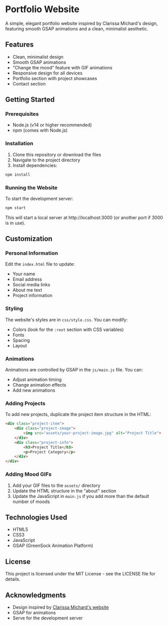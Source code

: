 # Portfolio Website

A simple, elegant portfolio website inspired by Clarissa Michard's design, featuring smooth GSAP animations and a clean, minimalist aesthetic.

## Features

- Clean, minimalist design
- Smooth GSAP animations
- "Change the mood" feature with GIF animations
- Responsive design for all devices
- Portfolio section with project showcases
- Contact section

## Getting Started

### Prerequisites

- Node.js (v14 or higher recommended)
- npm (comes with Node.js)

### Installation

1. Clone this repository or download the files
2. Navigate to the project directory
3. Install dependencies:

```bash
npm install
```

### Running the Website

To start the development server:

```bash
npm start
```

This will start a local server at http://localhost:3000 (or another port if 3000 is in use).

## Customization

### Personal Information

Edit the `index.html` file to update:
- Your name
- Email address
- Social media links
- About me text
- Project information

### Styling

The website's styles are in `css/style.css`. You can modify:
- Colors (look for the `:root` section with CSS variables)
- Fonts
- Spacing
- Layout

### Animations

Animations are controlled by GSAP in the `js/main.js` file. You can:
- Adjust animation timing
- Change animation effects
- Add new animations

### Adding Projects

To add new projects, duplicate the project item structure in the HTML:

```html
<div class="project-item">
    <div class="project-image">
        <img src="assets/your-project-image.jpg" alt="Project Title">
    </div>
    <div class="project-info">
        <h3>Project Title</h3>
        <p>Project Category</p>
    </div>
</div>
```

### Adding Mood GIFs

1. Add your GIF files to the `assets/` directory
2. Update the HTML structure in the "about" section
3. Update the JavaScript in `main.js` if you add more than the default number of moods

## Technologies Used

- HTML5
- CSS3
- JavaScript
- GSAP (GreenSock Animation Platform)

## License

This project is licensed under the MIT License - see the LICENSE file for details.

## Acknowledgments

- Design inspired by [Clarissa Michard's website](https://clarissemichard.com/)
- GSAP for animations
- Serve for the development server
